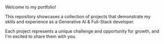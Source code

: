 Welcome to my portfolio!

This repository showcases a collection of projects that demonstrate my skills and experience as a Generative AI & Full-Stack developer.

Each project represents a unique challenge and opportunity for growth, and I'm excited to share them with you.
